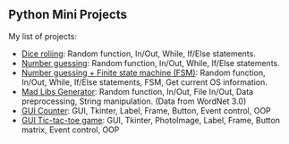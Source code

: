 ## Python Mini Projects
My list of projects:

- [Dice roliing](https://github.com/dangne/practicing-python/blob/master/dice_rolling.py):
    Random function, In/Out, While, If/Else statements.
- [Number guessing](https://github.com/dangne/practicing-python/blob/master/number_guessing.py):
    Random function, In/Out, While, If/Else statements.
- [Number guessing + Finite state machine (FSM)](https://github.com/dangne/practicing-python/blob/master/number_guessing_fsm.py):
    Random function, In/Out, While, If/Else statements, FSM, Get current OS information.
- [Mad Libs Generator](https://github.com/dangne/practicing-python/tree/master/mad_libs):
    Random function, In/Out, File In/Out, Data preprocessing, String manipulation. (Data from WordNet 3.0)
- [GUI Counter](https://github.com/dangne/python-mini-projects/blob/master/counter_gui.py):
    GUI, Tkinter, Label, Frame, Button, Event control, OOP
- [GUI Tic-tac-toe game](https://github.com/dangne/python-mini-projects/blob/master/tictactoe/tictactoe.py):
    GUI, Tkinter, PhotoImage, Label, Frame, Button matrix, Event control, OOP
